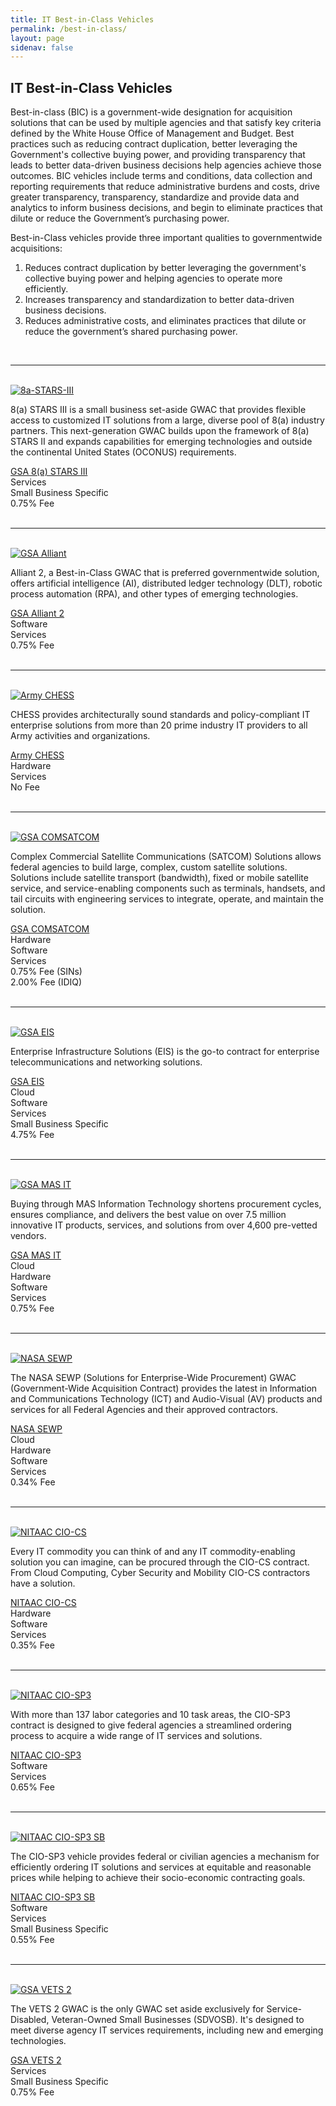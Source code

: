 ```yaml
---
title: IT Best-in-Class Vehicles
permalink: /best-in-class/
layout: page
sidenav: false
---
```


<section class="grid-container clearfix padding-left-0 padding-right-1">
<h1 class="margin-top-0">IT Best-in-Class Vehicles</h1>
<p>Best-in-class (BIC) is a government-wide designation for acquisition solutions that can be used by multiple agencies and that satisfy key criteria defined by the White House Office of Management and Budget. Best practices such as reducing contract duplication, better leveraging the Government's collective buying power, and providing transparency that leads to better data-driven business decisions help agencies achieve those outcomes. BIC vehicles include terms and conditions, data collection and reporting requirements that reduce administrative burdens and costs, drive greater transparency, transparency, standardize and provide data and analytics to inform business decisions, and begin to eliminate practices that dilute or reduce the Government’s purchasing power.</p>

<p>Best-in-Class vehicles provide three important qualities to governmentwide acquisitions:</p>
<ol>
    <li>Reduces contract duplication by better leveraging the government's collective buying power and helping agencies to operate more efficiently.</li>
    <li>Increases transparency and standardization to better data-driven business decisions.</li>
    <li>Reduces administrative costs, and eliminates practices that dilute or reduce the government’s shared purchasing power.</li>
</ol>
<br />
<hr>
<br />
<div class="grid-row grid-gap">
    <div class="tablet:grid-col-3">
    <a href="https://www.gsa.gov/technology/technology-purchasing-programs/governmentwide-acquisition-contracts/8a-stars-iii"><img src="{{ site.baseurl }}/assets/images/logos/8astars_III_final1.jpg" alt="8a-STARS-III"></a><br />
    </div>
        <div class="tablet:grid-col-9">
        <div>
        <p>8(a) STARS III is a small business set-aside GWAC that provides flexible access to customized IT solutions from a large, diverse pool of 8(a) industry partners. This next-generation GWAC builds upon the framework of 8(a) STARS II and expands capabilities for emerging technologies and outside the continental United States (OCONUS) requirements.</p>
        </div>
    </div>
</div>
<div class="grid-row grid-gap">
   <div class="tablet:grid-col-3">
   <a href="https://www.gsa.gov/technology/technology-purchasing-programs/governmentwide-acquisition-contracts/8a-stars-iii">GSA 8(a) STARS III</a>
    </div>
    <div class="tablet:grid-col-3">
      Services
    </div>
    <div class="tablet:grid-col-3">
      Small Business Specific
    </div>
    <div class="tablet:grid-col-3">
      0.75% Fee
    </div>
</div>
<br />
<hr>
<br />
<div class="grid-row grid-gap">
    <div class="tablet:grid-col-3">
    <a href="https://www.gsa.gov/technology/technology-purchasing-programs/governmentwide-acquisition-contracts/alliant-2-governmentwide-acquisition-contract-gwac"><img src="{{ site.baseurl }}/assets/images/logos/Alliant2.png" alt="GSA Alliant"></a><br />
    </div>
        <div class="tablet:grid-col-9">
        <div>
        <p>Alliant 2, a Best-in-Class GWAC that is preferred governmentwide solution, offers artificial intelligence (AI), distributed ledger technology (DLT), robotic process automation (RPA), and other types of emerging technologies.</p>
        </div>
    </div>
</div>
<div class="grid-row grid-gap">
   <div class="tablet:grid-col-3">
   <a href="https://www.gsa.gov/technology/technology-purchasing-programs/governmentwide-acquisition-contracts/alliant-2-governmentwide-acquisition-contract-gwac">GSA Alliant 2</a>
    </div>
    <div class="tablet:grid-col-3">
      Software
    </div>
    <div class="tablet:grid-col-3">
      Services
    </div>
    <div class="tablet:grid-col-3">
      0.75% Fee
    </div>
</div>
<br />
<hr>
<br />
<div class="grid-row grid-gap">
    <div class="tablet:grid-col-3">
    <a href="https://www.eis.army.mil/programs/chess"><img src="{{ site.baseurl }}/assets/images/logos/Army_CHESS.png" alt="Army CHESS"></a><br />
    </div>
        <div class="tablet:grid-col-9">
        <div>
        <p>CHESS provides architecturally sound standards and policy-compliant IT enterprise solutions from more than 20 prime industry IT providers to all Army activities and organizations.</p>
        </div>
    </div>
</div>
<div class="grid-row grid-gap">
   <div class="tablet:grid-col-3">
   <a href="https://www.eis.army.mil/programs/chess">Army CHESS</a>
    </div>
    <div class="tablet:grid-col-3">
      Hardware
    </div>
    <div class="tablet:grid-col-3">
      Services
    </div>
    <div class="tablet:grid-col-3">
      No Fee
    </div>
</div>
<br />
<hr>
<br />
<div class="grid-row grid-gap">
    <div class="tablet:grid-col-3">
    <a href="https://www.gsa.gov/technology/technology-purchasing-programs/telecommunications-and-network-services/satellite-communications/complex-commercial-satcom-solutions-cs3"><img src="{{ site.baseurl }}/assets/images/logos/gsa-logo-sm.png" alt="GSA COMSATCOM"></a><br />
    </div>
        <div class="tablet:grid-col-9">
        <div>
        <p>Complex Commercial Satellite Communications (SATCOM) Solutions allows federal agencies to build large, complex, custom satellite solutions. Solutions include satellite transport (bandwidth), fixed or mobile satellite service, and service-enabling components such as terminals, handsets, and tail circuits with engineering services to integrate, operate, and maintain the solution.</p>
        </div>
    </div>
</div>
<div class="grid-row grid-gap">
   <div class="tablet:grid-col-3">
   <a href="https://www.gsa.gov/technology/technology-purchasing-programs/telecommunications-and-network-services/satellite-communications/complex-commercial-satcom-solutions-cs3">GSA COMSATCOM</a>
    </div>
    <div class="tablet:grid-col-2">
      Hardware
    </div>
    <div class="tablet:grid-col-2">
      Software
    </div>
    <div class="tablet:grid-col-2">
      Services
    </div>
    <div class="tablet:grid-col-3">
      0.75% Fee (SINs) <br />
      2.00% Fee (IDIQ)
    </div>
</div>
<br />
<hr>
<br />
<div class="grid-row grid-gap">
    <div class="tablet:grid-col-3">
    <a href="https://www.gsa.gov/technology/technology-purchasing-programs/telecommunications-and-network-services/enterprise-infrastructure-solutions"><img src="{{ site.baseurl }}/assets/images/logos/gsa-logo-sm.png" alt="GSA EIS"></a><br />
    </div>
        <div class="tablet:grid-col-9">
        <div>
        <p>Enterprise Infrastructure Solutions (EIS) is the go-to contract for enterprise telecommunications and networking solutions.</p>
        </div>
    </div>
</div>
<div class="grid-row grid-gap">
   <div class="tablet:grid-col-2">
   <a href="https://www.gsa.gov/technology/technology-purchasing-programs/telecommunications-and-network-services/enterprise-infrastructure-solutions">GSA EIS</a>
    </div>
    <div class="tablet:grid-col-2 bic-txt">
      Cloud
    </div>
    <div class="tablet:grid-col-2 bic-txt-center">
      Software 
    </div>
    <div class="tablet:grid-col-2">
      Services 
    </div>
    <div class="tablet:grid-col-2">
      Small Business Specific
    </div>
    <div class="tablet:grid-col-2">
      4.75% Fee
    </div>
</div>
<br />
<hr>
<br />
<div class="grid-row grid-gap">
    <div class="tablet:grid-col-3">
    <a href="https://www.gsa.gov/technology/technology-purchasing-programs/mas-information-technology"><img src="{{ site.baseurl }}/assets/images/logos/gsa-logo-sm.png" alt="GSA MAS IT"></a><br />
    </div>
        <div class="tablet:grid-col-9">
        <div>
        <p>Buying through MAS Information Technology shortens procurement cycles, ensures compliance, and delivers the best value on over 7.5 million innovative IT products, services, and solutions from over 4,600 pre-vetted vendors.</p>
        </div>
    </div>
</div>
<div class="grid-row grid-gap">
   <div class="tablet:grid-col-2">
   <a href="https://www.gsa.gov/technology/technology-purchasing-programs/mas-information-technology">GSA MAS IT</a>
    </div>
    <div class="tablet:grid-col-2 bic-txt">
      Cloud
    </div>
    <div class="tablet:grid-col-2 bic-txt-center">
      Hardware
    </div>
    <div class="tablet:grid-col-2">
      Software
    </div>
    <div class="tablet:grid-col-2">
      Services
    </div>
    <div class="tablet:grid-col-2">
      0.75% Fee
    </div>
</div>
<br />
<hr>
<br />
<div class="grid-row grid-gap">
    <div class="tablet:grid-col-3">
    <a href="https://www.sewp.nasa.gov/"><img class="seal-nasa" src="{{ site.baseurl }}/assets/images/logos/NASA-SEWP.png" alt="NASA SEWP"></a><br />
    </div>
        <div class="tablet:grid-col-9">
        <div>
        <p>The NASA SEWP (Solutions for Enterprise-Wide Procurement) GWAC (Government-Wide Acquisition Contract) provides the latest in Information and Communications Technology (ICT) and Audio-Visual (AV) products and services for all Federal Agencies and their approved contractors.</p>
        </div>
    </div>
</div>
<div class="grid-row grid-gap">
   <div class="tablet:grid-col-2">
   <a href="https://www.sewp.nasa.gov/">NASA SEWP</a>
    </div>
    <div class="tablet:grid-col-2 bic-txt">
      Cloud
    </div>
    <div class="tablet:grid-col-2 bic-txt-center">
      Hardware
    </div>
    <div class="tablet:grid-col-2">
      Software
    </div>
    <div class="tablet:grid-col-2">
      Services
    </div>
    <div class="tablet:grid-col-2">
      0.34% Fee
    </div>
</div>
<br />
<hr>
<br />
<div class="grid-row grid-gap">
    <div class="tablet:grid-col-3">
    <a href="https://nitaac.nih.gov/services/cio-cs"><img src="{{ site.baseurl }}/assets/images/logos/NITAAC-CIO-CS.png" alt="NITAAC CIO-CS"></a><br />
    </div>
        <div class="tablet:grid-col-9">
        <div>
        <p>Every IT commodity you can think of and any IT commodity-enabling solution you can imagine, can be procured through the CIO-CS contract. From Cloud Computing, Cyber Security and Mobility CIO-CS contractors have a solution.</p>
        </div>
    </div>
</div>
<div class="grid-row grid-gap">
   <div class="tablet:grid-col-3">
   <a href="https://nitaac.nih.gov/services/cio-cs">NITAAC CIO-CS</a>
    </div>
    <div class="tablet:grid-col-2">
      Hardware
    </div>
    <div class="tablet:grid-col-2">
      Software
    </div>
    <div class="tablet:grid-col-2">
      Services
    </div>
    <div class="tablet:grid-col-3">
      0.35% Fee
    </div>
</div>
<br />
<hr>
<br />
<div class="grid-row grid-gap">
    <div class="tablet:grid-col-3">
    <a href="https://nitaac.nih.gov/services/cio-sp3"><img src="{{ site.baseurl }}/assets/images/logos/NITAAC-CIO-SP3.png" alt="NITAAC CIO-SP3"></a><br />
    </div>
        <div class="tablet:grid-col-9">
        <div>
        <p>With more than 137 labor categories and 10 task areas, the CIO-SP3 contract is designed to give federal agencies a streamlined ordering process to acquire a wide range of IT services and solutions.</p>
        </div>
    </div>
</div>
<div class="grid-row grid-gap">
   <div class="tablet:grid-col-3">
   <a href="https://nitaac.nih.gov/services/cio-sp3">NITAAC CIO-SP3</a>
    </div>
    <div class="tablet:grid-col-3">
      Software
    </div>
    <div class="tablet:grid-col-3">
      Services
    </div>
    <div class="tablet:grid-col-3">
      0.65% Fee
    </div>
</div>
<br />
<hr>
<br />
<div class="grid-row grid-gap">
    <div class="tablet:grid-col-3">
    <a href="https://nitaac.nih.gov/services/cio-sp3-small-business"><img src="{{ site.baseurl }}/assets/images/logos/NITAAC-CIO-SP3-SB.png" alt="NITAAC CIO-SP3 SB"></a><br />
    </div>
        <div class="tablet:grid-col-9">
        <div>
        <p>The CIO-SP3 vehicle provides federal or civilian agencies a mechanism for efficiently ordering IT solutions and services at equitable and reasonable prices while helping to achieve their socio-economic contracting goals.</p>
        </div>
    </div>
</div>
<div class="grid-row grid-gap">
   <div class="tablet:grid-col-3">
   <a href="https://nitaac.nih.gov/services/cio-sp3-small-business">NITAAC CIO-SP3 SB</a>
    </div>
    <div class="tablet:grid-col-2">
      Software
    </div>
    <div class="tablet:grid-col-2">
      Services
    </div>
    <div class="tablet:grid-col-3">
      Small Business Specific
    </div>
    <div class="tablet:grid-col-2">
      0.55% Fee
    </div>
</div>
<br />
<hr>
<br />
<div class="grid-row grid-gap">
    <div class="tablet:grid-col-3">
    <a href="https://www.gsa.gov/technology/technology-purchasing-programs/governmentwide-acquisition-contracts/vets-2-governmentwide-acquisition-contract-gwac"><img src="{{ site.baseurl }}/assets/images/logos/VETS2.png" alt="GSA VETS 2"></a><br />
    </div>
        <div class="tablet:grid-col-9">
        <div>
        <p>The VETS 2 GWAC is the only GWAC set aside exclusively for Service-Disabled, Veteran-Owned Small Businesses (SDVOSB). It's designed to meet diverse agency IT services requirements, including new and emerging technologies.</p>
        </div>
    </div>
</div>
<div class="grid-row grid-gap">
   <div class="tablet:grid-col-3">
   <a href="https://www.gsa.gov/technology/technology-purchasing-programs/governmentwide-acquisition-contracts/vets-2-governmentwide-acquisition-contract-gwac">GSA VETS 2</a>
    </div>
    <div class="tablet:grid-col-3">
      Services
    </div>
    <div class="tablet:grid-col-3">
      Small Business Specific
    </div>
    <div class="tablet:grid-col-3">
      0.75% Fee
    </div>
</div>
<br />
</section>